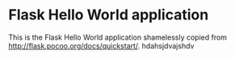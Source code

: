 Flask Hello World application
=============================

This is the Flask Hello World application shamelessly copied from
http://flask.pocoo.org/docs/quickstart/.
hdahsjdvajshdv